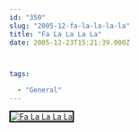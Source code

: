 ```yaml
---
id: "350"
slug: "2005-12-fa-la-la-la-la"
title: "Fa La La La La"
date: 2005-12-23T15:21:39.000Z



tags:

  - "General"
---
```

<div class="sqs-html-content">
  <div style="float: left; margin-right: 10px; margin-bottom: 10px;"> <a href="http://www.flickr.com/photos/mclazarus/76665335/" title="Fa La La La La"><img src="http://static.flickr.com/6/76665335_6f3cb14280_m.jpg" alt="Fa La La La La" style="border: solid 2px #000000;" /></a>
</div>
<p><br clear="all" /></p>
</div>
